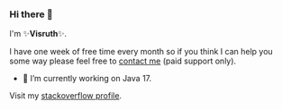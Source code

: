 ### Hi there 👋
I'm ✨**Visruth**✨.

I have one week of free time every month so if you think I can help you some way please feel free to [contact me](https://calendly.com/visruth) (paid support only).

- 🔭 I’m currently working on Java 17.

Visit my [stackoverflow profile](https://stackoverflow.com/users/1516759/visruth).

<!--
Here are some ideas to get you started:

- 🔭 I’m currently working on ...
- 🌱 I’m currently learning ...
- 👯 I’m looking to collaborate on ...
- 🤔 I’m looking for help with ...
- 💬 Ask me about ...
- 📫 How to reach me: ...
- 😄 Pronouns: ...
- ⚡ Fun fact: ...
-->
